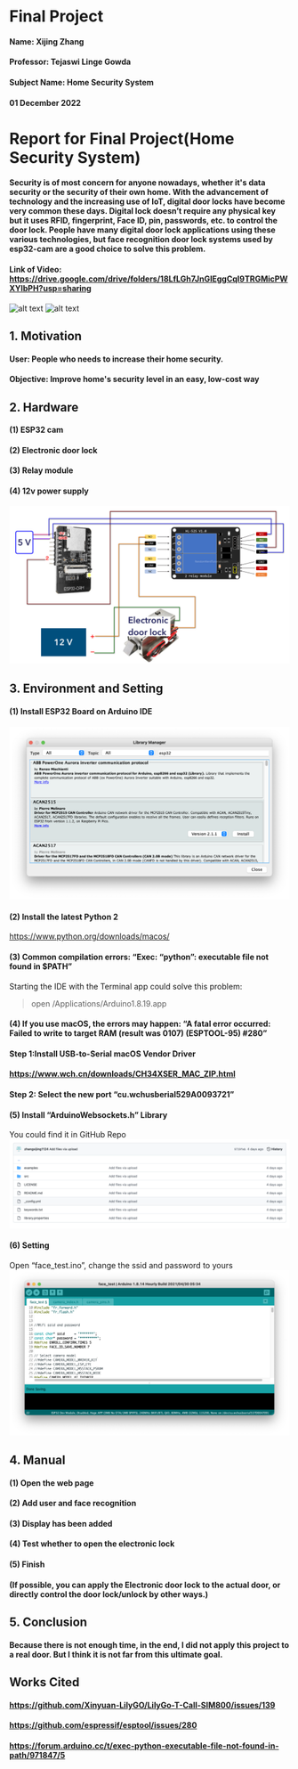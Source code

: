 # Final Project
#### Name: Xijing Zhang
#### Professor: Tejaswi Linge Gowda
#### Subject Name: Home Security System
#### 01 December 2022

# Report for Final Project(Home Security System)

#### Security is of most concern for anyone nowadays, whether it's data security or the security of their own home. With the advancement of technology and the increasing use of IoT, digital door locks have become very common these days. Digital lock doesn’t require any physical key but it uses RFID, fingerprint, Face ID, pin, passwords, etc. to control the door lock. People have many digital door lock applications using these various technologies, but face recognition door lock systems used by esp32-cam are a good choice to solve this problem.

#### Link of Video: https://drive.google.com/drive/folders/18LfLGh7JnGlEggCqI9TRGMicPWXYIbPH?usp=sharing
![alt text](https://github.com/zhangxijing1124/AME494-598Fall2022/blob/main/Final%20Project/Picture/Picture01.png)
![alt text](https://github.com/zhangxijing1124/AME494-598Fall2022/blob/main/Final%20Project/Picture/Picture02.png)

## 1. Motivation
#### User: People who needs to increase their home security.
#### Objective: Improve home's security level in an easy, low-cost way

## 2. Hardware
#### (1) ESP32 cam
#### (2) Electronic door lock
#### (3) Relay module 
#### (4) 12v power supply
![alt text](https://github.com/zhangxijing1124/AME494-598Fall2022/blob/main/Final%20Project/Picture.jpg)

## 3. Environment and Setting
#### (1) Install ESP32 Board on Arduino IDE
![alt text](https://github.com/zhangxijing1124/AME494-598Fall2022/blob/main/Final%20Project/Picture/Screen%20Shot%202022-12-05%20at%201.08.34%20AM.png)
#### (2) Install the latest Python 2
https://www.python.org/downloads/macos/

#### (3) Common compilation errors: “Exec: “python”: executable file not found in $PATH”
Starting the IDE with the Terminal app could solve this problem:
> open /Applications/Arduino1.8.19.app
#### (4) If you use macOS, the errors may happen: “A fatal error occurred: Failed to write to target RAM (result was 0107) (ESPTOOL-95) #280”
#### Step 1:Install USB-to-Serial macOS Vendor Driver
#### https://www.wch.cn/downloads/CH34XSER_MAC_ZIP.html
#### Step 2: Select the new port “cu.wchusberial529A0093721”

#### (5) Install “ArduinoWebsockets.h” Library
You could find it in GitHub Repo
![alt text](https://github.com/zhangxijing1124/AME494-598Fall2022/blob/main/Final%20Project/Picture/WechatIMG970.png)

#### (6) Setting
Open “face_test.ino”, change the ssid and password to yours
![alt text](https://github.com/zhangxijing1124/AME494-598Fall2022/blob/main/Final%20Project/Picture/Screen%20Shot%202022-12-05%20at%201.28.46%20AM.png)

## 4. Manual
#### (1) Open the web page
#### (2) Add user and face recognition
#### (3) Display has been added
#### (4) Test whether to open the electronic lock
#### (5) Finish
#### (If possible, you can apply the Electronic door lock to the actual door, or directly control the door lock/unlock by other ways.)

## 5. Conclusion
#### Because there is not enough time, in the end, I did not apply this project to a real door. But I think it is not far from this ultimate goal.

## Works Cited
#### https://github.com/Xinyuan-LilyGO/LilyGo-T-Call-SIM800/issues/139
#### https://github.com/espressif/esptool/issues/280
#### https://forum.arduino.cc/t/exec-python-executable-file-not-found-in-path/971847/5
